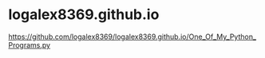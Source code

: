 # logalex8369.github.io
https://github.com/logalex8369/logalex8369.github.io/One_Of_My_Python_Programs.py
